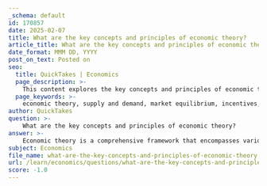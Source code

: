 ```yaml
---
_schema: default
id: 170857
date: 2025-02-07
title: What are the key concepts and principles of economic theory?
article_title: What are the key concepts and principles of economic theory?
date_format: MMM DD, YYYY
post_on_text: Posted on
seo:
  title: QuickTakes | Economics
  page_description: >-
    This content explores the key concepts and principles of economic theory, including supply and demand, market equilibrium, incentives, rational choice theory, and more, providing a structured framework for understanding economic interactions.
  page_keywords: >-
    economic theory, supply and demand, market equilibrium, incentives, rational choice theory, game theory, cost-benefit analysis, optimal scourging theory, marginal analysis, central prices theory, graphical representation
author: QuickTakes
question: >-
    What are the key concepts and principles of economic theory?
answer: >-
    Economic theory is a comprehensive framework that encompasses various principles and concepts aimed at understanding how economies operate and how economic agents interact. Here are the key concepts and principles of economic theory:\n\n1. **Supply and Demand**: This fundamental concept describes how the quantity of a good or service available (supply) interacts with the desire of consumers to purchase it (demand). The law of demand states that, all else being equal, as the price of a good decreases, the quantity demanded increases. Conversely, the law of supply indicates that as the price increases, the quantity supplied also increases.\n\n2. **Market Equilibrium**: This occurs when the quantity of goods supplied equals the quantity demanded at a particular price. At this point, the market is said to be in balance, and there is no inherent tendency for the price to change unless an external factor affects supply or demand.\n\n3. **Incentives**: Economic agents respond to incentives, which can be financial, social, or moral. Understanding how incentives influence behavior is crucial for predicting how individuals and firms will act in various economic situations.\n\n4. **Rational Choice Theory**: This theory posits that individuals make decisions aimed at maximizing their utility based on their preferences and constraints. In economic models, consumers are assumed to make rational choices to maximize their satisfaction, which is reflected in competitive markets where firms strategize to outperform their rivals.\n\n5. **Game Theory**: A mathematical framework used to analyze strategic interactions among rational decision-makers. Key concepts include Nash equilibrium, where no player can benefit by changing their strategy while others keep theirs unchanged, and dominant strategies, where one strategy is superior regardless of what opponents do. Game theory is applicable in various fields, including economics, political science, and biology.\n\n6. **Cost-Benefit Analysis**: This analytical tool is used to evaluate the economic feasibility of a project or decision by comparing the expected costs and benefits. The goal is to maximize net benefits, ensuring that the benefits exceed the costs for favorable outcomes.\n\n7. **Optimal Scourging Theory**: This theory focuses on maximizing the difference between benefits and costs in resource allocation and decision-making. It emphasizes the importance of careful planning and execution in resource gathering, as well as the need to guard against competition.\n\n8. **Marginal Analysis**: This involves examining the additional benefits and costs associated with a decision. Marginal benefit refers to the additional satisfaction gained from consuming one more unit of a good, while marginal cost refers to the additional cost incurred from producing one more unit. Optimal decision-making occurs when marginal benefits equal marginal costs.\n\n9. **Central Prices Theory**: This theory explores how prices are determined in a market economy, considering factors such as supply, demand, and competition. It helps in understanding how prices fluctuate and how they can signal information to both consumers and producers.\n\n10. **Graphical Representation of Costs and Benefits**: Economic theory often employs graphical models to illustrate the relationships between various economic variables, such as supply and demand curves, cost curves, and benefit curves. These visual tools help in understanding complex interactions and making informed decisions.\n\nIn summary, economic theory provides a structured approach to analyzing the behavior of individuals, firms, and markets, utilizing various models and frameworks to explain and predict economic phenomena.
subject: Economics
file_name: what-are-the-key-concepts-and-principles-of-economic-theory.md
url: /learn/economics/questions/what-are-the-key-concepts-and-principles-of-economic-theory
score: -1.0
---
```


&nbsp;